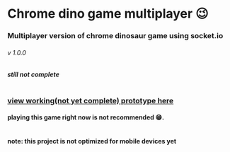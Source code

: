 # Chrome dino game multiplayer 😉

### Multiplayer version of chrome dinosaur game using socket.io

###### v 1.0.0

##### **still not complete** <br /> <br />

### [view working(not yet complete) prototype here](https://chrome-dino-multiplayer001.glitch.me/)

#### playing this game right now is not recommended 😁.<br /> <br /> 

#### note: this project is not optimized for mobile devices yet
